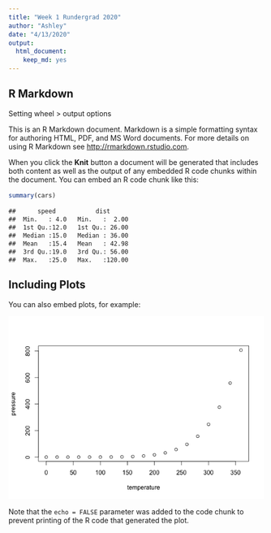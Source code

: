 ```yaml
---
title: "Week 1 Rundergrad 2020"
author: "Ashley"
date: "4/13/2020"
output: 
  html_document: 
    keep_md: yes
---
```




## R Markdown

Setting wheel > output options

This is an R Markdown document. Markdown is a simple formatting syntax for authoring HTML, PDF, and MS Word documents. For more details on using R Markdown see <http://rmarkdown.rstudio.com>.

When you click the **Knit** button a document will be generated that includes both content as well as the output of any embedded R code chunks within the document. You can embed an R code chunk like this:


```r
summary(cars)
```

```
##      speed           dist       
##  Min.   : 4.0   Min.   :  2.00  
##  1st Qu.:12.0   1st Qu.: 26.00  
##  Median :15.0   Median : 36.00  
##  Mean   :15.4   Mean   : 42.98  
##  3rd Qu.:19.0   3rd Qu.: 56.00  
##  Max.   :25.0   Max.   :120.00
```

## Including Plots

You can also embed plots, for example:

![](Week-1_Problems_files/figure-html/pressure-1.png)<!-- -->

Note that the `echo = FALSE` parameter was added to the code chunk to prevent printing of the R code that generated the plot.
